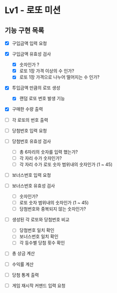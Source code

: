 # Lv1 - 로또 미션

## 기능 구현 목록

- [x] 구입금액 입력 요청

- [x] 구입금액 유효성 검사

  - [x] 숫자인가 ?
  - [x] 로또 1장 가격 이상의 수 인가?
  - [x] 로또 1장 가격으로 나누어 떨어지는 수 인가?

- [x] 투입금액 만큼의 로또 생성

  - [x] 랜덤 로또 번호 발생 기능

- [x] 구매한 수량 출력

- [ ] 각 로또의 번호 출력

- [ ] 당첨번호 입력 요청

- [ ] 당첨번호 유효성 검사

  - [ ] 총 6자리의 숫자를 입력 했는가?
  - [ ] 각 자리 수가 숫자인가?
  - [ ] 각 자리 수가 로또 숫자 범위내의 숫자인가 (1 ~ 45)

- [ ] 보너스번호 입력 요청

- [ ] 보너스번호 유효성 검사

  - [ ] 숫자인가?
  - [ ] 로또 숫자 범위내의 숫자인가 (1 ~ 45)
  - [ ] 당첨번호와 중복되지 않는 숫자인가?

- [ ] 생성된 각 로또와 당첨번호 비교

  - [ ] 당첨번호 일치 확인
  - [ ] 보너스번호 일치 확인
  - [ ] 각 등수별 당첨 횟수 확인

- [ ] 총 상금 계산
- [ ] 수익률 계산

- [ ] 당첨 통계 출력

- [ ] 게임 재시작 커맨드 입력 요청
